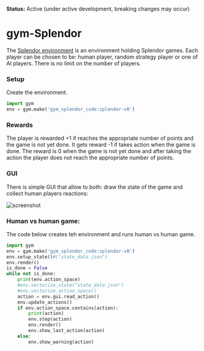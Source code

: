 **Status:** Active (under active development, breaking changes may occur)


# gym-Splendor
The [Splendor environment](https://github.com/TomaszOdrzygozdz/gym-splendor) is an environment holding Splendor games.
Each player can be chosen to be: human player, random strategy player or one of AI players. There is no limit on the
number of players.

### Setup

Create the environment.

``` python
import gym
env = gym.make('gym_splendor_code:splendor-v0')
```

### Rewards
The player is rewarded +1 if reaches the appropriate number of points and the game is not yet done. It gets reward -1 if
takes action when the game is done. The reward is 0 when the game is not yet done and after taking the action the player
does not reach the appropriate number of points.

### GUI
There is simple GUI that allow to both: draw the state of the game and collect human players reactions:

![screenshot](https://github.com/TomaszOdrzygozdz/gym-splendor/blob/master/splendor_screenshot.png)

### Human vs human game:

The code below creates teh environment and runs human vs human game.

```python
import gym
env = gym.make('gym_splendor_code:splendor-v0')
env.setup_state()#("state_data.json")
env.render()
is_done = False
while not is_done:
    print(env.action_space)
    #env.vectorize_state("state_data.json")
    #env.vectorize_action_space()
    action = env.gui.read_action()
    env.update_actions()
    if env.action_space.contains(action):
        print(action)
        env.step(action)
        env.render()
        env.show_last_action(action)
    else:
        env.show_warning(action)

```
